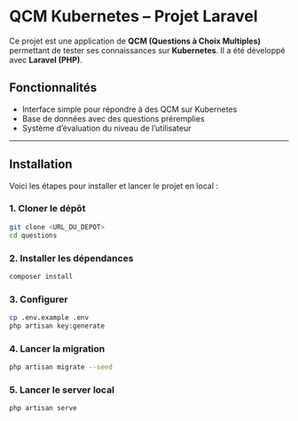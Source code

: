 # QCM Kubernetes – Projet Laravel

Ce projet est une application de **QCM (Questions à Choix Multiples)** permettant de tester ses connaissances sur **Kubernetes**. Il a été développé avec **Laravel (PHP)**.

## Fonctionnalités

-   Interface simple pour répondre à des QCM sur Kubernetes
-   Base de données avec des questions préremplies
-   Système d’évaluation du niveau de l’utilisateur

---

## Installation

Voici les étapes pour installer et lancer le projet en local :

### 1. Cloner le dépôt

```bash
git clone <URL_DU_DEPOT>
cd questions
```

### 2. Installer les dépendances

```bash
composer install
```

### 3. Configurer

```bash
cp .env.example .env
php artisan key:generate
```

### 4. Lancer la migration

```bash
php artisan migrate --seed
```

### 5. Lancer le server local

```bash
php artisan serve
```
